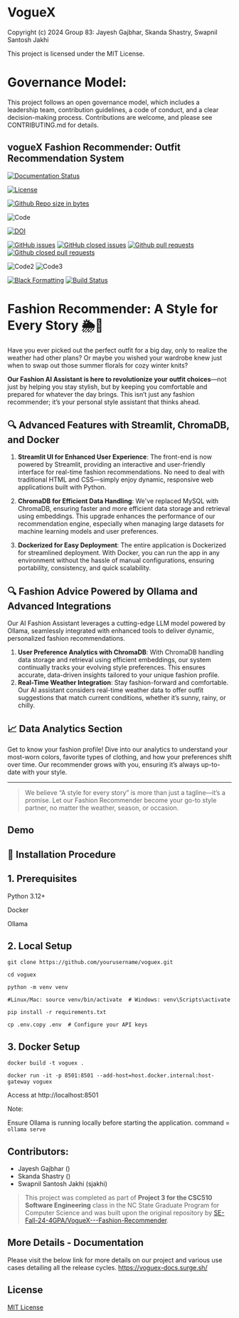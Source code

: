 # VogueX
  Copyright (c) 2024 Group 83: Jayesh Gajbhar, Skanda Shastry, Swapnil Santosh Jakhi
  
  This project is licensed under the MIT License.
  
# Governance Model:
This project follows an open governance model, which includes a leadership team,
contribution guidelines, a code of conduct, and a clear decision-making process.
Contributions are welcome, and please see CONTRIBUTING.md for details.


## vogueX Fashion Recommender: Outfit Recommendation System




[![Documentation Status](https://readthedocs.org/projects/ansicolortags/badge/?version=latest)](https://github.com/SE-Fall-24-4GPA/VogueX/blob/master/README.md)

<a href="https://github.comSE-Fall-24-4GPA/VogueX/blob/master/LICENSE.md">
  <img src="https://img.shields.io/github/licenseSE-Fall-24-4GPA/VogueX?style=flat-square" alt="License">
</a>

[![Github Repo size in bytes](https://img.shields.io/github/languages/code-size/SE-Fall-24-4GPA/VogueX)](https://github.com/SE-Fall-24-4GPA/VogueX)

![Code](https://img.shields.io/badge/codecov-89.3-blue?logo=codecov)

[![DOI](https://zenodo.org/badge/568223471.svg)](https://zenodo.org/badge/latestdoi/568223471)


[![GitHub issues](https://img.shields.io/github/issues/SE-Fall-24-4GPA/VogueX)](https://github.com/SE-Fall-24-4GPA/VogueX/issues?q=is%3Aopen)
[![GitHub closed issues](https://img.shields.io/github/issues-closed/SE-Fall-24-4GPA/VogueX)](https://github.com/SE-Fall-24-4GPA/VogueX/issues?q=is%3Aissue+is%3Aclosed)
[![Github pull requests](https://img.shields.io/github/issues-pr/SE-Fall-24-4GPA/VogueX)](https://github.com/SE-Fall-24-4GPA/VogueX/pulls)
[![Github closed pull requests](https://img.shields.io/github/issues-pr-closed/SE-Fall-24-4GPA/VogueX)](https://github.com/SE-Fall-24-4GPA/VogueX/pulls?q=is%3Apr+is%3Aclosed)

![Code2](https://img.shields.io/badge/flake8_lint-passing-green)
![Code3](https://img.shields.io/badge/Lint_python-passing-green)


[![Black Formatting](https://github.com/SE-Fall-24-4GPA/VogueX/actions/workflows/format.yml/badge.svg)](https://github.com/SE-Fall-24-4GPA/VogueX/actions/workflows/format.yml)
[![Build Status](https://circleci.com/gh/SE-Fall-24-4GPA/VogueX.svg?style=svg)](https://app.circleci.com/organization/circleci/DxsXpwKSZUv8WE3VKZ4stk)
# Fashion Recommender: A Style for Every Story 🌦👗

Have you ever picked out the perfect outfit for a big day, only to realize the weather had other plans? Or maybe you wished your wardrobe knew just when to swap out those summer florals for cozy winter knits?

**Our Fashion AI Assistant is here to revolutionize your outfit choices**—not just by helping you stay stylish, but by keeping you comfortable and prepared for whatever the day brings. This isn’t just any fashion recommender; it’s your personal style assistant that thinks ahead.


## 🔍 Advanced Features with Streamlit, ChromaDB, and Docker

1. **Streamlit UI for Enhanced User Experience**: The front-end is now powered by Streamlit, providing an interactive and user-friendly interface for real-time fashion recommendations. No need to deal with traditional HTML and CSS—simply enjoy dynamic, responsive web applications built with Python.

2. **ChromaDB for Efficient Data Handling**: We've replaced MySQL with ChromaDB, ensuring faster and more efficient data storage and retrieval using embeddings. This upgrade enhances the performance of our recommendation engine, especially when managing large datasets for machine learning models and user preferences.

3. **Dockerized for Easy Deployment**: The entire application is Dockerized for streamlined deployment. With Docker, you can run the app in any environment without the hassle of manual configurations, ensuring portability, consistency, and quick scalability.



## 🔍 Fashion Advice Powered by Ollama and Advanced Integrations
Our AI Fashion Assistant leverages a cutting-edge LLM model powered by Ollama, seamlessly integrated with enhanced tools to deliver dynamic, personalized fashion recommendations.

1. **User Preference Analytics with ChromaDB**: With ChromaDB handling data storage and retrieval using efficient embeddings, our system continually tracks your evolving style preferences. This ensures accurate, data-driven insights tailored to your unique fashion profile.
2. **Real-Time Weather Integration**: Stay fashion-forward and comfortable. Our AI assistant considers real-time weather data to offer outfit suggestions that match current conditions, whether it’s sunny, rainy, or chilly.


## 📈 Data Analytics Section

Get to know your fashion profile! Dive into our analytics to understand your most-worn colors, favorite types of clothing, and how your preferences shift over time. Our recommender grows with you, ensuring it’s always up-to-date with your style.

---

> We believe “A style for every story” is more than just a tagline—it’s a promise. Let our Fashion Recommender become your go-to style partner, no matter the weather, season, or occasion.


## Demo




## 🚀 Installation Procedure

## 1. Prerequisites
Python 3.12+

Docker

Ollama

## 2. Local Setup
`git clone https://github.com/yourusername/voguex.git`

`cd voguex`

`python -m venv venv`

`#Linux/Mac: source venv/bin/activate  # Windows: venv\Scripts\activate`

`pip install -r requirements.txt`

`cp .env.copy .env  # Configure your API keys`


## 3. Docker Setup
`docker build -t voguex .`

`docker run -it -p 8501:8501 --add-host=host.docker.internal:host-gateway voguex`

Access at http://localhost:8501

Note:

Ensure Ollama is running locally before starting the application.
command = `ollama serve`

## Contributors:
- Jayesh Gajbhar ()
- Skanda Shastry ()
- Swapnil Santosh Jakhi (sjakhi)

> This project was completed as part of **Project 3 for the CSC510 Software Engineering** class in the NC State Graduate Program for Computer Science and was built upon the original repository by [SE-Fall-24-4GPA/VogueX---Fashion-Recommender](https://github.com/SE-Fall-24-4GPA/VogueX).

## More Details - Documentation
Please visit the below link for more details on our project and various use cases detailing all the release cycles.
https://voguex-docs.surge.sh/


## License
[MIT License](https://github.com/pncnmnp/SE21-project/blob/Developer/LICENSE.md)


